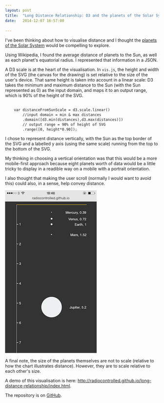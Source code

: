 ```yaml
---
layout: post
title:  "Long Distance Relationship: D3 and the planets of the Solar System"
date:   2014-12-07 16:57:00

---
```


I've been thinking about how to visualise distance and I thought the <a href="http://radiocontrolled.github.io/long-distance-relationship/index.html">planets of the Solar System</a> would be compelling to explore.

Using Wikipedia, I found the average distance of planets to the Sun, as well as each planet's equatorial radius. I represented that information in a JSON. 

A D3 scale is at the heart of the visualisation. In <code>vis.js</code>, the height and width of the SVG (the canvas for the drawing) is set relative to the size of the user's device. That same height is taken into account in a linear scale: 
D3 takes the minimum and maximum distance to the Sun (with the Sun represented as 0) as the input domain, and maps it to an output range, which is 90% of the height of the SVG.

<pre><code>
	var distanceFromSunScale = d3.scale.linear()
		//input domain = min & max distances
		.domain([d3.min(distances),d3.max(distances)])
		// output range = 90% of height of SVG
		.range([0, height*0.90]); 
</code></pre>

I chose to represent distance vertically, with the Sun as the top border of the SVG and a labelled y axis (using the same scale) running from the top to the bottom
of the SVG. 

My thinking in choosing a vertical orientation was that this would be a more mobile-first approach because eight planets worth of data would be a 
little tricky to display in a readible way on a mobile with a portrait orientation. 

I also thought that making the user scroll (normally I would want to avoid this) could also, in a sense, help convey distance. 

<img src="https://raw.githubusercontent.com/radiocontrolled/long-distance-relationship/master/screenshot.PNG" style="width:300px!important" alt="screenshot of the Solar System visualation to show how content only partially fits viewport size" />

A final note, the size of the planets themselves are not to scale (relative to how the chart illustrates distance). However, they are to scale relative to each other's size. 

A demo of this visualisation is here: <a href="http://radiocontrolled.github.io/long-distance-relationship/index.html">http://radiocontrolled.github.io/long-distance-relationship/index.html</a>. 

The repository is on <a href="http://github.com/radiocontrolled/long-distance-relationship">GitHub</a>.

<br/><br/>
